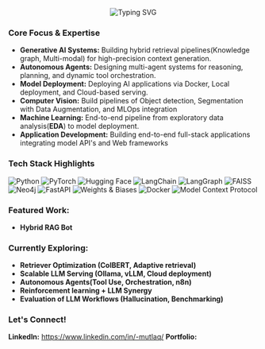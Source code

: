 <p align="center">
  <img src="https://readme-typing-svg.demolab.com?font=Fira+Code&size=26&duration=2800&pause=1000&color=F6C819&center=true&vCenter=true&width=600&lines=Hello+I'm+Mutlaq+%F0%9F%91%8B;AI+Engineer+%7C+Masters+in+AI;Building+RAG+Systems%2C;+Agent+Workflows%21" alt="Typing SVG" />
</p>

### Core Focus & Expertise
- **Generative AI Systems:** Building hybrid retrieval pipelines(Knowledge graph, Multi-modal) for high-precision context generation.  
- **Autonomous Agents:** Designing multi-agent systems for reasoning, planning, and dynamic tool orchestration.
- **Model Deployment:** Deploying AI applications via Docker, Local deployment, and Cloud-based serving.
- **Computer Vision:** Build pipelines of Object detection, Segmentation with Data Augmentation, and MLOps integration
- **Machine Learning:** End-to-end pipeline from exploratory data analysis(**EDA**) to model deployment.
- **Application Development:** Building end-to-end full-stack applications integrating model API's and Web frameworks

### Tech Stack Highlights

<p align="left">
  <img src="https://img.shields.io/badge/Python-3776AB?style=for-the-badge&logo=python&logoColor=white" alt="Python"/>
  <img src="https://img.shields.io/badge/PyTorch-EE4C2C?style=for-the-badge&logo=pytorch&logoColor=white" alt="PyTorch"/>
  <img src="https://img.shields.io/badge/Hugging_Face-FFD21E?style=for-the-badge&logo=huggingface&logoColor=black" alt="Hugging Face"/>
  <img src="https://img.shields.io/badge/LangChain-white?style=for-the-badge&logo=LangChain&logoColor=black" alt="LangChain"/>
  <img src="https://img.shields.io/badge/LangGraph-000000?style=for-the-badge&logo=langgraph&logoColor=white" alt="LangGraph"/>
  <img src="https://img.shields.io/badge/FAISS-005571?style=for-the-badge&logo=facebook&logoColor=white" alt="FAISS"/>
  <img src="https://img.shields.io/badge/Neo4j-008CC1?style=for-the-badge&logo=neo4j&logoColor=white" alt="Neo4j"/> 
  <img src="https://img.shields.io/badge/FastAPI-009688?style=for-the-badge&logo=fastapi&logoColor=white" alt="FastAPI"/>
  <img src="https://img.shields.io/badge/Weights_&_Biases-FFBE00?style=for-the-badge&logo=weightsandbiases&logoColor=black" alt="Weights & Biases"/>
  <img src="https://img.shields.io/badge/Docker-2496ED?style=for-the-badge&logo=docker&logoColor=white" alt="Docker"/>
  <img src="https://img.shields.io/badge/MCP-2E86C1?style=for-the-badge&logo=openai&logoColor=white" alt="Model Context Protocol"/>
</p>

### Featured Work: 
- **Hybrid RAG Bot**

  
### Currently Exploring:
- **Retriever Optimization (ColBERT, Adaptive retrieval)**
- **Scalable LLM Serving (Ollama, vLLM, Cloud deployment)**
- **Autonomous Agents(Tool Use, Orchestration, n8n)**
- **Reinforcement learning + LLM Synergy**
- **Evaluation of LLM Workflows (Hallucination, Benchmarking)**

### Let's Connect!

   **LinkedIn:** https://www.linkedin.com/in/-mutlaq/
   **Portfolio:** 

